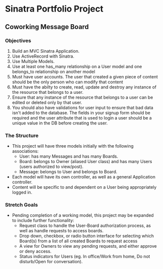 # Sinatra Portfolio Project

## Coworking Message Board

### Objectives

1. Build an MVC Sinatra Application.
2. Use ActiveRecord with Sinatra.
3. Use Multiple Models.
4. Use at least one has_many relationship on a User model and one belongs_to relationship on another model
5. Must have user accounts. The user that created a given piece of content should be the only person who can modify that content
6. Must have the abilty to create, read, update and destroy any instance of the resource that belongs to a user.
7. Ensure that any instance of the resource that belongs to a user can be edited or deleted only by that user.
8. You should also have validations for user input to ensure that bad data isn't added to the database. The fields in your signup form should be required and the user attribute that is used to login a user should be a unique value in the DB before creating the user.

### The Structure

* This project will have three models initially with the following associations:
  - User: has many Messages and has many Boards.
  - Board: belongs to Owner (aliased User class) and has many Users (users authorized to view/post).
  - Message: belongs to User and belongs to Board.
* Each model will have its own controller, as well as a general Application controller.
* Content will be specific to and dependent on a User being appropriately logged in.

### Stretch Goals

* Pending completion of a working model, this project may be expanded to include further functionality:
  - Request class to handle the User-Board authorization process, as well as handle requests to access boards.
  - Drop down, checkbox, or radio button interface for selecting which Board(s) from a list of all created Boards to request access
  - A view for Owners to view any pending requests, and either approve or deny access.
  - Status indicators for Users (eg. In office/Work from home, Do not disturb/Open for conversation).
